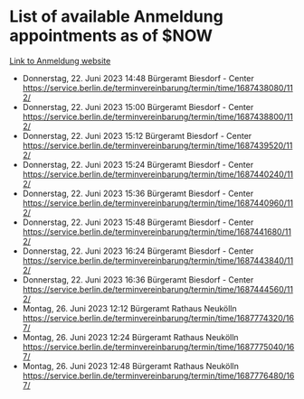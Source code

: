 # List of available Anmeldung appointments as of $NOW
[Link to Anmeldung website](https://service.berlin.de/terminvereinbarung/termin/tag.php?termin=1&anliegen[]=120686&dienstleisterlist=122210,122217,327316,122219,327312,122227,327314,122231,327346,122243,327348,122254,122252,329742,122260,329745,122262,329748,122271,327278,122273,327274,122277,327276,330436,122280,327294,122282,327290,122284,327292,122291,327270,122285,327266,122286,327264,122296,327268,150230,329760,122297,327286,122294,327284,122312,329763,122314,329775,122304,327330,122311,327334,122309,327332,317869,122281,327352,122279,329772,122283,122276,327324,122274,327326,122267,329766,122246,327318,122251,327320,122257,327322,122208,327298,122226,327300&herkunft=http%3A%2F%2Fservice.berlin.de%2Fdienstleistung%2F120686%2F)
- Donnerstag, 22. Juni 2023 14:48 Bürgeramt Biesdorf - Center https://service.berlin.de/terminvereinbarung/termin/time/1687438080/112/
- Donnerstag, 22. Juni 2023 15:00 Bürgeramt Biesdorf - Center https://service.berlin.de/terminvereinbarung/termin/time/1687438800/112/
- Donnerstag, 22. Juni 2023 15:12 Bürgeramt Biesdorf - Center https://service.berlin.de/terminvereinbarung/termin/time/1687439520/112/
- Donnerstag, 22. Juni 2023 15:24 Bürgeramt Biesdorf - Center https://service.berlin.de/terminvereinbarung/termin/time/1687440240/112/
- Donnerstag, 22. Juni 2023 15:36 Bürgeramt Biesdorf - Center https://service.berlin.de/terminvereinbarung/termin/time/1687440960/112/
- Donnerstag, 22. Juni 2023 15:48 Bürgeramt Biesdorf - Center https://service.berlin.de/terminvereinbarung/termin/time/1687441680/112/
- Donnerstag, 22. Juni 2023 16:24 Bürgeramt Biesdorf - Center https://service.berlin.de/terminvereinbarung/termin/time/1687443840/112/
- Donnerstag, 22. Juni 2023 16:36 Bürgeramt Biesdorf - Center https://service.berlin.de/terminvereinbarung/termin/time/1687444560/112/
- Montag, 26. Juni 2023 12:12 Bürgeramt Rathaus Neukölln https://service.berlin.de/terminvereinbarung/termin/time/1687774320/167/
- Montag, 26. Juni 2023 12:24 Bürgeramt Rathaus Neukölln https://service.berlin.de/terminvereinbarung/termin/time/1687775040/167/
- Montag, 26. Juni 2023 12:48 Bürgeramt Rathaus Neukölln https://service.berlin.de/terminvereinbarung/termin/time/1687776480/167/
